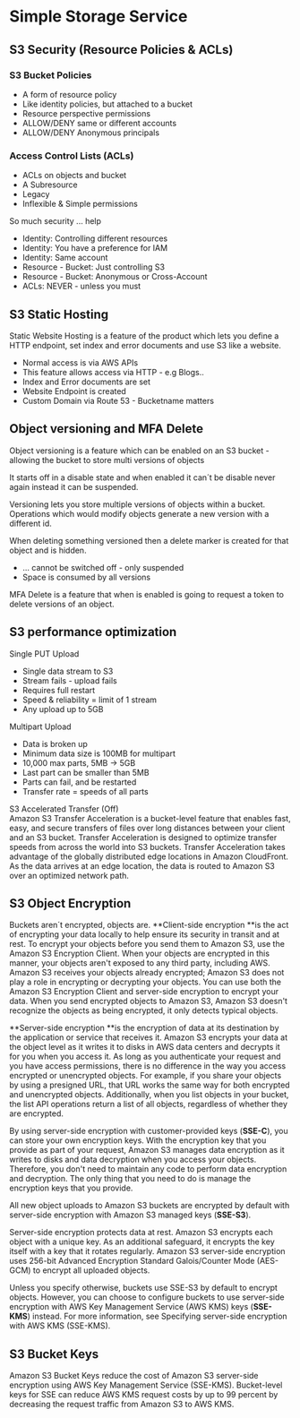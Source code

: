 # Simple Storage Service
## S3 Security (Resource Policies & ACLs)
### S3 Bucket Policies
* A form of resource policy
* Like identity policies, but attached to a bucket
* Resource perspective permissions
* ALLOW/DENY same or different accounts
* ALLOW/DENY Anonymous principals

### Access Control Lists (ACLs)
* ACLs on objects and bucket
* A Subresource
* Legacy
* Inflexible & Simple permissions

So much security ... help
* Identity: Controlling different resources
* Identity: You have a preference for IAM
* Identity: Same account
* Resource - Bucket: Just controlling S3
* Resource - Bucket: Anonymous or Cross-Account
* ACLs: NEVER - unless you must

## S3 Static Hosting
Static Website Hosting is a feature of the product which lets you define a HTTP endpoint, set index and error documents and use S3 like a website.
* Normal access is via AWS APIs
* This feature allows access via HTTP - e.g Blogs..
* Index and Error documents are set
* Website Endpoint is created
* Custom Domain via Route 53 - Bucketname matters

## Object versioning and MFA Delete
Object versioning is a feature which can be enabled on an S3 bucket - allowing the bucket to store multi versions of objects

It starts off in a disable state and when enabled it can´t be disable never again instead it can be suspended.

Versioning lets you store multiple versions of objects within a bucket. Operations which would modify objects generate a new version with a different id.

When deleting something versioned then a delete marker is created for that object and is hidden.

* ... cannot be switched off - only suspended
* Space is consumed by all versions

MFA Delete is a feature that when is enabled is going to request a token to delete versions of an object.

## S3 performance optimization
Single PUT Upload
* Single data stream to S3
* Stream fails - upload fails
* Requires full restart
* Speed & reliability = limit of 1 stream
* Any upload up to 5GB

Multipart Upload
* Data is broken up
* Minimum data size is 100MB for multipart
* 10,000 max parts, 5MB -> 5GB
* Last part can be smaller than 5MB
* Parts can fail, and be restarted
* Transfer rate = speeds of all parts

S3 Accelerated Transfer (Off)  
Amazon S3 Transfer Acceleration is a bucket-level feature that enables fast, easy, and secure transfers of files over long distances between your client and an S3 bucket. Transfer Acceleration is designed to optimize transfer speeds from across the world into S3 buckets. Transfer Acceleration takes advantage of the globally distributed edge locations in Amazon CloudFront. As the data arrives at an edge location, the data is routed to Amazon S3 over an optimized network path.

## S3 Object Encryption
Buckets aren´t encrypted, objects are.
**Client-side encryption **is the act of encrypting your data locally to help ensure its security in transit and at rest. To encrypt your objects before you send them to Amazon S3, use the Amazon S3 Encryption Client. When your objects are encrypted in this manner, your objects aren't exposed to any third party, including AWS. Amazon S3 receives your objects already encrypted; Amazon S3 does not play a role in encrypting or decrypting your objects. You can use both the Amazon S3 Encryption Client and server-side encryption to encrypt your data. When you send encrypted objects to Amazon S3, Amazon S3 doesn't recognize the objects as being encrypted, it only detects typical objects.

**Server-side encryption **is the encryption of data at its destination by the application or service that receives it. Amazon S3 encrypts your data at the object level as it writes it to disks in AWS data centers and decrypts it for you when you access it. As long as you authenticate your request and you have access permissions, there is no difference in the way you access encrypted or unencrypted objects. For example, if you share your objects by using a presigned URL, that URL works the same way for both encrypted and unencrypted objects. Additionally, when you list objects in your bucket, the list API operations return a list of all objects, regardless of whether they are encrypted.

By using server-side encryption with customer-provided keys (**SSE-C**), you can store your own encryption keys. With the encryption key that you provide as part of your request, Amazon S3 manages data encryption as it writes to disks and data decryption when you access your objects. Therefore, you don't need to maintain any code to perform data encryption and decryption. The only thing that you need to do is manage the encryption keys that you provide.

All new object uploads to Amazon S3 buckets are encrypted by default with server-side encryption with Amazon S3 managed keys (**SSE-S3**).

Server-side encryption protects data at rest. Amazon S3 encrypts each object with a unique key. As an additional safeguard, it encrypts the key itself with a key that it rotates regularly. Amazon S3 server-side encryption uses 256-bit Advanced Encryption Standard Galois/Counter Mode (AES-GCM) to encrypt all uploaded objects.

Unless you specify otherwise, buckets use SSE-S3 by default to encrypt objects. However, you can choose to configure buckets to use server-side encryption with AWS Key Management Service (AWS KMS) keys (**SSE-KMS**) instead. For more information, see Specifying server-side encryption with AWS KMS (SSE-KMS).

## S3 Bucket Keys
Amazon S3 Bucket Keys reduce the cost of Amazon S3 server-side encryption using AWS Key Management Service (SSE-KMS). Bucket-level keys for SSE can reduce AWS KMS request costs by up to 99 percent by decreasing the request traffic from Amazon S3 to AWS KMS.